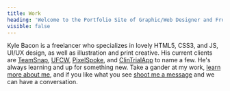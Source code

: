 ```yaml
---
title: Work
heading: 'Welcome to the Portfolio Site of Graphic/Web Designer and Front end Developer Kyle Bacon'
visible: false
---
```


Kyle Bacon is a freelancer who specializes in lovely HTML5, CSS3, and JS, UI/UX design, as well as illustration and print creative. His current clients are [TeamSnap](https://www.teamsnap.com?target=_blank&classes=text-white,text-link,underline), [UFCW](http://www.ufcw555.org?target=_blank&classes=text-white,text-link,underline), [PixelSpoke](http://www.pixelspoke.com?target=_blank&classes=text-white,text-link,underline), and [ClinTrialApp](https://clintrialapp.com?target=_blank&classes=text-white,text-link,underline) to name a few. He's always learning and up for something new. Take a gander at my work, [learn more about me](/about?classes=text-white,text-link,underline), and if you like what you see [shoot me a message](/contact?classes=text-white,text-link,underline) and we can have a conversation.
